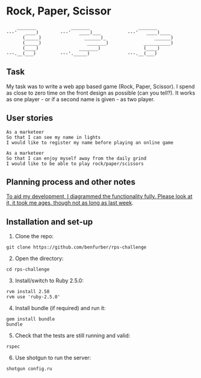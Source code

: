 Rock, Paper, Scissor
==================
```
    _______             _______                  _______
---'   ____)        ---'   ____)___          ---'   ____)____
      (_____)                ______)_                  ______)
      (_____)                 _______)             __________)
      (____)               _______)                (____)
---.__(___)         ---'._____)              ---.__(___)

 ```

Task
-----

My task was to write a web app based game (Rock, Paper, Scissor). I spend as close to zero time on the front design as possible (can you tell?). It works as one player - or if a second name is given - as two player.


User stories
-----

```
As a marketeer
So that I can see my name in lights
I would like to register my name before playing an online game

As a marketeer
So that I can enjoy myself away from the daily grind
I would like to be able to play rock/paper/scissors
```

Planning process and other notes
-----

[To aid my development, I diagrammed the functionality fully. Please look at it, it took me ages, though not as long as last week](https://drive.google.com/file/d/1AE88IhC5GSIrKsfEh6KBpUwViHeyMem_/view?usp=sharing).

Installation and set-up
-----

1. Clone the repo:
```
git clone https://github.com/benfurber/rps-challenge
```
2. Open the directory:
```
cd rps-challenge
```
3. Install/switch to Ruby 2.5.0:
```
rvm install 2.50
rvm use 'ruby-2.5.0'
```
4. Install bundle (if required) and run it:
```
gem install bundle
bundle
```
5. Check that the tests are still running and valid:
```
rspec
```
6. Use shotgun to run the server:
```
shotgun config.ru
```
